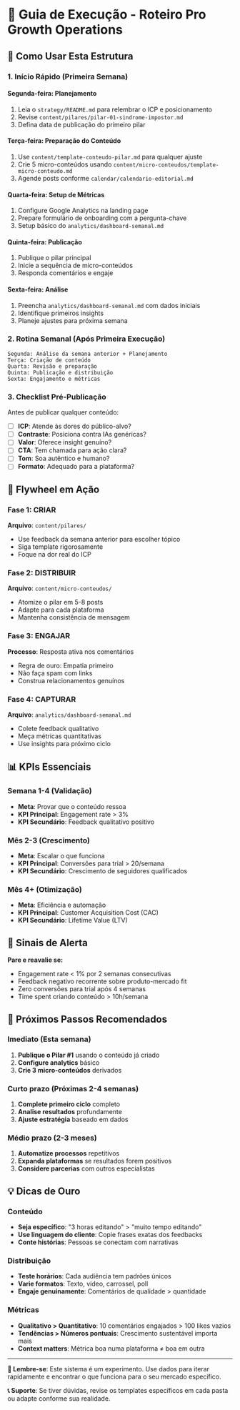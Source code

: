 # 🚀 Guia de Execução - Roteiro Pro Growth Operations

## 🎯 Como Usar Esta Estrutura

### 1. **Início Rápido (Primeira Semana)**

#### Segunda-feira: Planejamento
1. Leia o `strategy/README.md` para relembrar o ICP e posicionamento
2. Revise `content/pilares/pilar-01-sindrome-impostor.md` 
3. Defina data de publicação do primeiro pilar

#### Terça-feira: Preparação do Conteúdo
1. Use `content/template-conteudo-pilar.md` para qualquer ajuste
2. Crie 5 micro-conteúdos usando `content/micro-conteudos/template-micro-conteudo.md`
3. Agende posts conforme `calendar/calendario-editorial.md`

#### Quarta-feira: Setup de Métricas
1. Configure Google Analytics na landing page
2. Prepare formulário de onboarding com a pergunta-chave
3. Setup básico do `analytics/dashboard-semanal.md`

#### Quinta-feira: Publicação
1. Publique o pilar principal
2. Inicie a sequência de micro-conteúdos
3. Responda comentários e engaje

#### Sexta-feira: Análise
1. Preencha `analytics/dashboard-semanal.md` com dados iniciais
2. Identifique primeiros insights
3. Planeje ajustes para próxima semana

### 2. **Rotina Semanal (Após Primeira Execução)**

```
Segunda: Análise da semana anterior + Planejamento
Terça: Criação de conteúdo
Quarta: Revisão e preparação
Quinta: Publicação e distribuição
Sexta: Engajamento e métricas
```

### 3. **Checklist Pré-Publicação**

Antes de publicar qualquer conteúdo:

- [ ] **ICP**: Atende às dores do público-alvo?
- [ ] **Contraste**: Posiciona contra IAs genéricas?
- [ ] **Valor**: Oferece insight genuíno?
- [ ] **CTA**: Tem chamada para ação clara?
- [ ] **Tom**: Soa autêntico e humano?
- [ ] **Formato**: Adequado para a plataforma?

## 🔄 Flywheel em Ação

### Fase 1: CRIAR
**Arquivo**: `content/pilares/`
- Use feedback da semana anterior para escolher tópico
- Siga template rigorosamente
- Foque na dor real do ICP

### Fase 2: DISTRIBUIR  
**Arquivo**: `content/micro-conteudos/`
- Atomize o pilar em 5-8 posts
- Adapte para cada plataforma
- Mantenha consistência de mensagem

### Fase 3: ENGAJAR
**Processo**: Resposta ativa nos comentários
- Regra de ouro: Empatia primeiro
- Não faça spam com links
- Construa relacionamentos genuínos

### Fase 4: CAPTURAR
**Arquivo**: `analytics/dashboard-semanal.md`
- Colete feedback qualitativo
- Meça métricas quantitativas
- Use insights para próximo ciclo

## 📊 KPIs Essenciais

### Semana 1-4 (Validação)
- **Meta**: Provar que o conteúdo ressoa
- **KPI Principal**: Engagement rate > 3%
- **KPI Secundário**: Feedback qualitativo positivo

### Mês 2-3 (Crescimento)
- **Meta**: Escalar o que funciona
- **KPI Principal**: Conversões para trial > 20/semana
- **KPI Secundário**: Crescimento de seguidores qualificados

### Mês 4+ (Otimização)
- **Meta**: Eficiência e automação
- **KPI Principal**: Customer Acquisition Cost (CAC)
- **KPI Secundário**: Lifetime Value (LTV)

## 🚨 Sinais de Alerta

**Pare e reavalie se:**
- Engagement rate < 1% por 2 semanas consecutivas
- Feedback negativo recorrente sobre produto-mercado fit
- Zero conversões para trial após 4 semanas
- Time spent criando conteúdo > 10h/semana

## 🎯 Próximos Passos Recomendados

### Imediato (Esta semana)
1. **Publique o Pilar #1** usando o conteúdo já criado
2. **Configure analytics** básico
3. **Crie 3 micro-conteúdos** derivados

### Curto prazo (Próximas 2-4 semanas)
1. **Complete primeiro ciclo** completo
2. **Analise resultados** profundamente  
3. **Ajuste estratégia** baseado em dados

### Médio prazo (2-3 meses)
1. **Automatize processos** repetitivos
2. **Expanda plataformas** se resultados forem positivos
3. **Considere parcerias** com outros especialistas

## 💡 Dicas de Ouro

### Conteúdo
- **Seja específico**: "3 horas editando" > "muito tempo editando"
- **Use linguagem do cliente**: Copie frases exatas dos feedbacks
- **Conte histórias**: Pessoas se conectam com narrativas

### Distribuição  
- **Teste horários**: Cada audiência tem padrões únicos
- **Varie formatos**: Texto, vídeo, carrossel, poll
- **Engaje genuinamente**: Comentários de qualidade > quantidade

### Métricas
- **Qualitativo > Quantitativo**: 10 comentários engajados > 100 likes vazios
- **Tendências > Números pontuais**: Crescimento sustentável importa mais
- **Context matters**: Métrica boa numa plataforma ≠ boa em outra

---

**🎯 Lembre-se**: Este sistema é um experimento. Use dados para iterar rapidamente e encontrar o que funciona para o seu mercado específico.

**📞 Suporte**: Se tiver dúvidas, revise os templates específicos em cada pasta ou adapte conforme sua realidade.